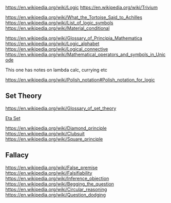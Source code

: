 
<!--
-->

https://en.wikipedia.org/wiki/Logic
https://en.wikipedia.org/wiki/Trivium

https://en.wikipedia.org/wiki/What_the_Tortoise_Said_to_Achilles
https://en.wikipedia.org/wiki/List_of_logic_symbols
https://en.wikipedia.org/wiki/Material_conditional

https://en.wikipedia.org/wiki/Glossary_of_Principia_Mathematica
https://en.wikipedia.org/wiki/Logic_alphabet
https://en.wikipedia.org/wiki/Logical_connective
https://en.wikipedia.org/wiki/Mathematical_operators_and_symbols_in_Unicode

This one has notes on lambda calc, currying etc

https://en.wikipedia.org/wiki/Polish_notation#Polish_notation_for_logic

Set Theory
----------

https://en.wikipedia.org/wiki/Glossary_of_set_theory

[Eta Set]( https://en.wikipedia.org/wiki/%CE%97_set )

https://en.wikipedia.org/wiki/Diamond_principle
https://en.wikipedia.org/wiki/Clubsuit
https://en.wikipedia.org/wiki/Square_principle

Fallacy
-------

https://en.wikipedia.org/wiki/False_premise
https://en.wikipedia.org/wiki/Falsifiability
https://en.wikipedia.org/wiki/Inference_objection
https://en.wikipedia.org/wiki/Begging_the_question
https://en.wikipedia.org/wiki/Circular_reasoning
https://en.wikipedia.org/wiki/Question_dodging


<!-- vim: set autoindent expandtab sw=4 syntax=markdown: -->
